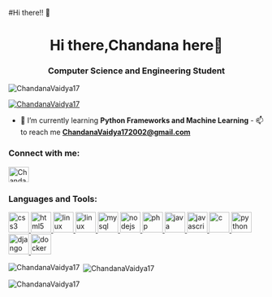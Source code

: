 #Hi there!! 👋

<h1 align="center">Hi there,Chandana here👋</h1>
<h3 align="center">Computer Science and Engineering Student</h3>

<p align="left">
  <img
    src="https://komarev.com/ghpvc/?username=ChandanaVaidya17&label=Profile%20views&color=0e75b6&style=flat"
    alt="ChandanaVaidya17"
  />
</p>
<p align="left">
  <a href="https://github.com/ryo-ma/github-profile-trophy"
    ><img
      src="https://github-profile-trophy.vercel.app/?username=ChandanaVaidya17"
      alt="ChandanaVaidya17"
  /></a>
</p>

- 🌱 I’m currently learning **Python Frameworks and Machine Learning** - 📫to reach me
**ChandanaVaidya172002@gmail.com**

<h3 align="left">Connect with me:</h3>
<p align="left">
  <a href="https://www.linkedin.com/in/chandana-b-b78174208" target="blank">
    <label for=""></label><img align="center"
    src=https://www.google.com/url?sa=i&url=http%3A%2F%2Fclipart-library.com%2Ffree%2Flinkedin-transparent.html&psig=AOvVaw3junaKNZfD7YCIJBn4AemH&ust=1620497797817000&source=images&cd=vfe&ved=0CAIQjRxqFwoTCNi62_SWuPACFQAAAAAdAAAAABAD"
    alt="ChandanaVaidya17" height="30" width="40" /></a
  >
  <!-- <a href="https://instagram.com/chandu1_7" target="blank"
        ><img
        align="center"
        src="https://www.google.com/url?sa=i&url=https%3A%2F%2Fwww.pinterest.com%2Fpin%2F627267054330067625%2F&psig=AOvVaw0vrxPz7olNA6g3oQ6ARp9H&ust=1620497752357000&source=images&cd=vfe&ved=0CAIQjRxqFwoTCIDu3NqWuPACFQAAAAAdAAAAABAD"
        alt="chandu1_7"
        height="30"
        width="40"
    /></a> -->
  <!-- <a href="https://www.youtube.com/c/deepak nayak" target="blank"><img align="center" src="https://raw.githubusercontent.com/rahuldkjain/github-profile-readme-generator/neutral-icons/src/images/icons/Social/youtube.svg" alt="deepak nayak" height="30" width="40" /></a> -->
</p>

<h3 align="left">Languages and Tools:</h3>
<p align="left">
  <!-- <a href="https://developer.android.com" target="_blank">
        <img
        src="https://raw.githubusercontent.com/devicons/devicon/master/icons/android/android-original-wordmark.svg"
        alt="android"
        width="40"
        height="40"
        />
    </a> -->
  <a href="https://www.w3schools.com/css/" target="_blank">
    <img
      src="https://img.icons8.com/color/512/css3.png"
      alt="css3"
      width="40"
      height="40"
    />
  </a>
  <!-- <a href="https://expressjs.com" target="_blank">
        <img
        src="https://raw.githubusercontent.com/devicons/devicon/master/icons/express/express-original-wordmark.svg"
        alt="express"
        width="40"
        height="40"
        />
    </a> -->
  <!-- <a href="https://firebase.google.com/" target="_blank">
        <img
        src="https://www.vectorlogo.zone/logos/flutterio/flutterio-icon.svg"
        alt="flutter"
        width="40"
        height="40"
        />
    </a> -->
  <!-- <a href="https://www.framer.com/" target="_blank">
    <img
      src="https://www.vectorlogo.zone/logos/git-scm/git-scm-icon.svg"
      alt="git"
      width="40"
      height="40"
    /> -->

  <a href="https://www.w3.org/html/" target="_blank">
    <img
      src="https://www.freepnglogos.com/uploads/html5-logo-png/html5-logo-html-logo-0.png"
      alt="html5"
      width="40"
      height="40"
    />
  </a>
  <a href="https://www.linux.org/" target="_blank">
    <img
      src="https://1000logos.net/wp-content/uploads/2017/03/LINUX-LOGO-453x500.png"
      alt="linux"
      width="40"
      height="40"
    />
  </a>
      <a href="[https://www.linux.org/](https://flutter.dev/)" target="_blank">
    <img
      src="[https://1000logos.net/wp-content/uploads/2017/03/LINUX-LOGO-453x500.png](https://www.google.com/url?sa=i&url=https%3A%2F%2Fflutter.dev%2Fbrand&psig=AOvVaw1MURRfGbQ_xVGQj-5isr9r&ust=1678974960750000&source=images&cd=vfe&ved=0CBAQjRxqFwoTCNCK8aGL3v0CFQAAAAAdAAAAABAE)"
      alt="linux"
      width="40"
      height="40"
    />
  </a>
  <a href="https://www.mysql.com/" target="_blank">
    <img
      src="https://www.mysql.com/common/logos/logo-mysql-170x115.png"
      alt="mysql"
      width="40"
      height="40"
    />
  </a>
  <!-- <a href="https://www.nginx.com" target="_blank">
        <img
        src="https://raw.githubusercontent.com/devicons/devicon/master/icons/nginx/nginx-original.svg"
        alt="nginx"
        width="40"
        height="40"
        />
    </a> -->
  <a href="https://nodejs.org" target="_blank">
    <img
      src="https://seeklogo.com/images/N/nodejs-logo-FBE122E377-seeklogo.com.png"
      alt="nodejs"
      width="40"
      height="40"
    />
      
  </a>
  <!-- <a href="https://opencv.org/" target="_blank">
        <img
        src="https://www.vectorlogo.zone/logos/opencv/opencv-icon.svg"
        alt="opencv"
        width="40"
        height="40"
        />
    </a> -->
  <a href="https://www.php.net" target="_blank">
    <img
      src="https://www.php.net/images/logos/new-php-logo.png"
      alt="php"
      width="40"
      height="40"
    />
  </a>
  <!-- <a href="https://postman.com" target="_blank">
        <img
        src="https://www.vectorlogo.zone/logos/getpostman/getpostman-icon.svg"
        alt="postman"
        width="40"
        height="40"
        />
      
    </a> -->
  <a href="https://reactjs.org/" target="_blank">
    <img
      src="https://cdn4.iconfinder.com/data/icons/logos-3/600/React.js_logo-512.png"
      alt="react"
      width="40"
      height="40"
  /></a>
  <!-- <a href="https://www.tensorflow.org" target="_blank">
        <img
        src="https://www.vectorlogo.zone/logos/tensorflow/tensorflow-icon.svg"
        alt="tensorflow"
        width="40"
        height="40"
        />
    </a> -->
  <!-- <a href="https://www.adobe.com/products/xd.html" target="_blank">
        <img
        src="https://cdn.worldvectorlogo.com/logos/adobe-xd.svg"
        alt="xd"
        width="40"
        height="40"
        />
    </a> -->
  <a href="https://www.java.com/en/" target="_blank">
    <img
      src="https://seeklogo.com/images/J/java-logo-7F8B35BAB3-seeklogo.com.png"
      alt="java"
      width="40"
      height="40"
    />
  </a>
  <a href="javascript.com" target="_blank">
    <img
      src="https://seeklogo.com/images/J/javascript-js-logo-2949701702-seeklogo.com.png"
      alt="javascript"
      width="40"
      height="40"
    />
  </a>
  <a href="https://www.cprogramming.com/" target="_blank">
    <img
      src="https://seeklogo.com/images/C/c-logo-672525892C-seeklogo.com.png"
      alt="c"
      width="40"
      height="40"
    />
  </a>
  <a href="https://www.python.org/" target="_blank">
    <img
      src="https://s3.dualstack.us-east-2.amazonaws.com/pythondotorg-assets/media/community/logos/python-logo-only.png"
      alt="python"
      width="40"
      height="40"
    />
  </a>
  <a href="https://www.djangoproject.com/" target="_blank">
    <img
      src="https://cdn.worldvectorlogo.com/logos/django.svg"
      alt="django"
      width="40"
      height="40"
    />
  </a>
  <a
    href="https://www.docker.com/company/newsroom/media-resources/"
    target="_blank"
  >
    <img
      src="https://img.icons8.com/fluency/512/docker.png"
      alt="docker"
      width="40"
      height="40"
    />
  </a>
</p>

<p>
  <img
    align="left"
    src="https://github-readme-stats.vercel.app/api/top-langs?username=ChandanaVaidya17&show_icons=true&locale=en&layout=compact"
    alt="ChandanaVaidya17"
  />
</p>

<p>
  &nbsp;<img
    align="center"
    src="https://github-readme-stats.vercel.app/api?username=ChandanaVaidya17&show_icons=true&locale=en"
    alt="ChandanaVaidya17"
  />
</p>

<p>
  <img
    align="center"
    src="https://github-readme-streak-stats.herokuapp.com/?user=ChandanaVaidya17&"
    alt="ChandanaVaidya17"
  />
</p>
